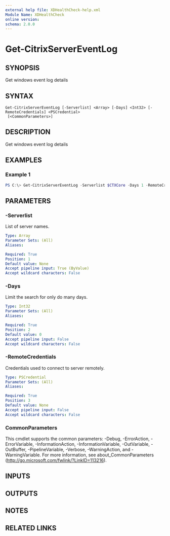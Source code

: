 ```yaml
---
external help file: XDHealthCheck-help.xml
Module Name: XDHealthCheck
online version:
schema: 2.0.0
---
```


# Get-CitrixServerEventLog

## SYNOPSIS

Get windows event log details

## SYNTAX

```
Get-CitrixServerEventLog [-Serverlist] <Array> [-Days] <Int32> [-RemoteCredentials] <PSCredential>
 [<CommonParameters>]
```

## DESCRIPTION
Get windows event log details

## EXAMPLES

### Example 1
```powershell
PS C:\> Get-CitrixServerEventLog -Serverlist $CTXCore -Days 1 -RemoteCredentials $CTXAdmin
```

## PARAMETERS

### -Serverlist
List of server names.

```yaml
Type: Array
Parameter Sets: (All)
Aliases:

Required: True
Position: 1
Default value: None
Accept pipeline input: True (ByValue)
Accept wildcard characters: False
```

### -Days
Limit the search for only do many days.

```yaml
Type: Int32
Parameter Sets: (All)
Aliases:

Required: True
Position: 2
Default value: 0
Accept pipeline input: False
Accept wildcard characters: False
```

### -RemoteCredentials
Credentials used to connect to server remotely.

```yaml
Type: PSCredential
Parameter Sets: (All)
Aliases:

Required: True
Position: 3
Default value: None
Accept pipeline input: False
Accept wildcard characters: False
```

### CommonParameters
This cmdlet supports the common parameters: -Debug, -ErrorAction, -ErrorVariable, -InformationAction, -InformationVariable, -OutVariable, -OutBuffer, -PipelineVariable, -Verbose, -WarningAction, and -WarningVariable. For more information, see about_CommonParameters (http://go.microsoft.com/fwlink/?LinkID=113216).

## INPUTS

## OUTPUTS

## NOTES

## RELATED LINKS
